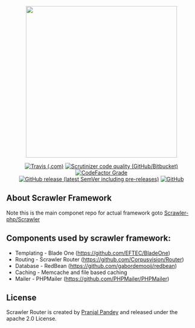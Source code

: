 <p align="center"><img src="https://cdn.discordapp.com/attachments/682361422831026257/709508006618071120/Scrawleer-PHP.svg" width="400"></p>
<p align="center">
  <a href="https://travis-ci.com/github/scrawler-php/framework"><img alt="Travis (.com)" src="https://img.shields.io/travis/com/scrawler-php/framework?style=flat-square"></a>
<a href="https://scrutinizer-ci.com/g/scrawler-php/framework"><img alt="Scrutinizer code quality (GitHub/Bitbucket)" src="https://img.shields.io/scrutinizer/quality/g/scrawler-php/framework?style=flat-square"></a>
<a href="https://www.codefactor.io/repository/github/scrawler-php/framework"><img alt="CodeFactor Grade" src="https://img.shields.io/codefactor/grade/github/scrawler-php/framework?label=code%20factor&style=flat-square"></a>
<!--   <a href="https://packagist.org/packages/scrawler/framework"><img alt="Packagist Downloads" src="https://img.shields.io/packagist/dt/scrawler/framework?style=flat-square"></a> -->
 <a href="https://packagist.org/packages/scrawler/framework"> <img alt="GitHub release (latest SemVer including pre-releases)" src="https://img.shields.io/github/v/release/scrawler-php/framework?include_prereleases"></a>
  <a href="https://github.com/scrawler-php/framework/blob/master/LICENSE"><img alt="GitHub" src="https://img.shields.io/github/license/scrawler-php/framework?style=flat-square"></a>
</p>


## About Scrawler Framework

Note this is the main componet repo for actual framework goto <a href="https://github.com/scrawler-php/scrawler">Scrawler-php/Scrawler</a>

## Components used by scrawler framework:

* Templating - Blade One (https://github.com/EFTEC/BladeOne) 
* Routing - Scrawler Router (https://github.com/Corpusvision/Router)
* Database - RedBean (https://github.com/gabordemooij/redbean) 
* Caching - Memcache and file based caching 
* Mailer - PHPMailer (https://github.com/PHPMailer/PHPMailer)


## License

Scrawler Router is created by [Pranjal Pandey](https://www.physcocode.com) and released under
the apache 2.0 License.
